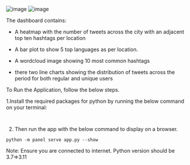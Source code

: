 ![image](https://github.com/stevengash/Twitter-Analysis/assets/99188129/43ea3f1c-b054-4799-bcb7-654a0d1b9d2a)
![image](https://github.com/stevengash/Twitter-Analysis/assets/99188129/13810381-9720-4231-9198-58f115408527)

The dashboard contains:

- A heatmap with the number of tweets across the city with an adjacent top ten hashtags per location

- A bar plot to show 5 top languages as per location.
- A wordcloud image showing 10 most common hashtags 

- there two line charts showing the distribution of tweets across the period for both regular and unique users


To Run the Application, follow the below steps.

1.Install the required packages for python by running the below command on your terminal:

`
`

2. Then run the app with the below command to display on a browser.

`python -m panel serve app.py --show`

Note: Ensure you are connected to internet.
      Python version should be 3.7=>3.11 
